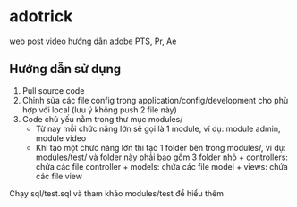 # adotrick
web post video hướng dẫn adobe PTS, Pr, Ae

## Hướng dẫn sử dụng
1. Pull source code
2. Chỉnh sửa các file config trong application/config/development cho phù hợp với local (lưu ý không push 2 file này)
3. Code chủ yếu nằm trong thư mục modules/
   - Từ nay mỗi chức năng lớn sẽ gọi là 1 module, ví dụ: module admin, module video
   - Khi tạo một chức năng lớn thì tạo 1 folder bên trong modules/, ví dụ: modules/test/ và folder này phải bao gồm 3 folder nhỏ
	     + controllers: chứa các file controller 
	     + models: chứa các file model
	     + views: chứa các file view

Chạy sql/test.sql và tham khảo modules/test để hiểu thêm 
	 
